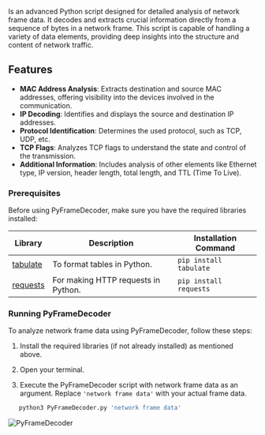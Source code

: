 Is an advanced Python script designed for detailed analysis of network frame data. It decodes and extracts crucial information directly from a sequence of bytes in a network frame. This script is capable of handling a variety of data elements, providing deep insights into the structure and content of network traffic.

## Features

- **MAC Address Analysis**: Extracts destination and source MAC addresses, offering visibility into the devices involved in the communication.
- **IP Decoding**: Identifies and displays the source and destination IP addresses.
- **Protocol Identification**: Determines the used protocol, such as TCP, UDP, etc.
- **TCP Flags**: Analyzes TCP flags to understand the state and control of the transmission.
- **Additional Information**: Includes analysis of other elements like Ethernet type, IP version, header length, total length, and TTL (Time To Live).

### Prerequisites

Before using PyFrameDecoder, make sure you have the required libraries installed:

| Library              | Description                                   | Installation Command         |
|----------------------|-----------------------------------------------|-----------------------------|
| [tabulate](https://pypi.org/project/tabulate/)   | To format tables in Python.                  | `pip install tabulate`      |
| [requests](https://pypi.org/project/requests/)   | For making HTTP requests in Python.          | `pip install requests`      |

### Running PyFrameDecoder

To analyze network frame data using PyFrameDecoder, follow these steps:

1. Install the required libraries (if not already installed) as mentioned above.

2. Open your terminal.

3. Execute the PyFrameDecoder script with network frame data as an argument. Replace `'network frame data'` with your actual frame data.

```bash
   python3 PyFrameDecoder.py 'network frame data'
```

![PyFrameDecoder](https://img001.prntscr.com/file/img001/JlHhd7X1Q_ay5K8Rzwx4mA.png)
